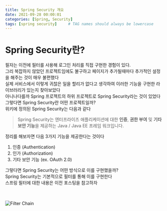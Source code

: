 ```yaml
---
title: Spring Security 개요
date: 2021-09-28 00:00:01
categories: [Spring, Security]
tags: [spring security]     # TAG names should always be lowercase
---
```

 # Spring Security란?
필자는 이전에 필터를 사용해 로그인 처리를 직접 구현한 경험이 있다.  
그리 복잡하지 않았던 프로젝트임에도 불구하고 페이지가 추가될때마다 추가적인 설정을 해주는 것이 매우 불편했다  
실제 서비스에서 이렇게 귀찮은 일을 할리가 없다고 생각하여 이러한 기능을 구현한 라이브러리가 있는지 찾아보았다  
아니나다를까 Spring 프로젝트의 하위 프로젝트로 Spring Security라는 것이 있었다  
그렇다면 Spring Security란 어떤 프로젝트일까?  
위키에 정의된 Spring Security는 다음과 같다  
>Spring Security는 엔터프라이즈 애플리케이션에 대한 **인증**, **권한 부여** 및 **기타 보안 기능**을 제공하는 Java / Java EE 프레임 워크입니다.

정리를 해보자면 다음 3가지 기능을 제공한다는 것이다
1. 인증 (Authentication)
2. 인가 (Authorization)
3. 기타 보안 기능 (ex. OAuth 2.0)

그렇다면 Spring Security는 어떤 방식으로 이를 구현했을까?  
Spring Security는 기본적으로 필터를 통해 이를 구현한다  
스프링 필터에 대한 내용은 이전 포스팅을 참고하자

<br><br>
![Filter Chain](https://slack-imgs.com/?c=1&url=https%3A%2F%2Ft1.daumcdn.net%2Fcfile%2Ftistory%2F226F4C3A589AA1871D)